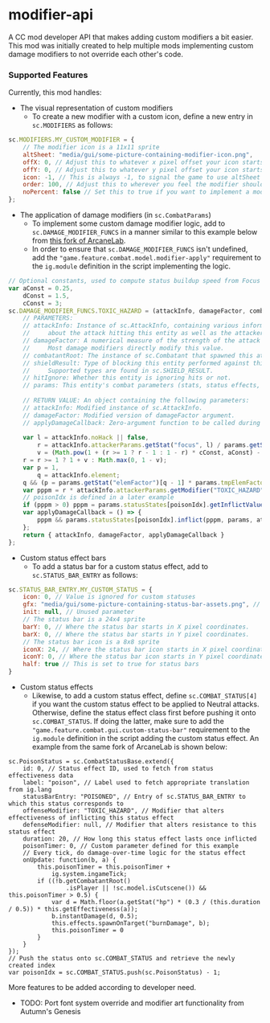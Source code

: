 # modifier-api
A CC mod developer API that makes adding custom modifiers a bit easier. This mod was initially created to help multiple mods implementing custom damage modifiers to not override each other's code.

### Supported Features

Currently, this mod handles:
* The visual representation of custom modifiers
  * To create a new modifier with a custom icon, define a new entry in `sc.MODIFIERS` as follows:
```js
sc.MODIFIERS.MY_CUSTOM_MODIFIER = {
    // The modifier icon is a 11x11 sprite
    altSheet: "media/gui/some-picture-containing-modifier-icon.png",
    offX: 0, // Adjust this to whatever x pixel offset your icon starts at
    offY: 0, // Adjust this to whatever y pixel offset your icon starts at
    icon: -1, // This is always -1, to signal the game to use altSheet for the icon
    order: 100, // Adjust this to wherever you feel the modifier should lie when ordered among other modifiers
    noPercent: false // Set this to true if you want to implement a modifier that does not use percents (ex. Riposte)
};
```
* The application of damage modifiers (in `sc.CombatParams`)
  * To implement some custom damage modifier logic, add to `sc.DAMAGE_MODIFIER_FUNCS` in a manner similar to this example below from [this fork of ArcaneLab](https://github.com/Hsifnus/ArcaneLab/blob/patch-1/js/combat/model/custom-status.js).
  * In order to ensure that `sc.DAMAGE_MODIFIER_FUNCS` isn't undefined, add the `"game.feature.combat.model.modifier-apply"` requirement to the `ig.module` definition in the script implementing the logic.
```js
// Optional constants, used to compute status buildup speed from Focus stat.
var aConst = 0.25,
    dConst = 1.5,
    cConst = 3;
sc.DAMAGE_MODIFIER_FUNCS.TOXIC_HAZARD = (attackInfo, damageFactor, combatantRoot, shieldResult, hitIgnore, params) => {
    // PARAMETERS:
    // attackInfo: Instance of sc.AttackInfo, containing various information
    //     about the attack hitting this entity as well as the attacker.
    // damageFactor: A numerical measure of the strength of the attack hitting this entity.
    //     Most damage modifiers directly modify this value.
    // combatantRoot: The instance of sc.Combatant that spawned this attack, whether directly or via proxy.
    // shieldResult: Type of blocking this entity performed against this attack.
    //     Supported types are found in sc.SHIELD_RESULT.
    // hitIgnore: Whether this entity is ignoring hits or not.
    // params: This entity's combat parameters (stats, status effects, modifiers, etc)
    
    // RETURN VALUE: An object containing the following parameters:
    // attackInfo: Modified instance of sc.AttackInfo.
    // damageFactor: Modified version of damageFactor argument.
    // applyDamageCallback: Zero-argument function to be called during the applyDamage function for this entity.
    
    var l = attackInfo.noHack || false,
        r = attackInfo.attackerParams.getStat("focus", l) / params.getStat("focus", l),
        v = (Math.pow(1 + (r >= 1 ? r - 1 : 1 - r) * cConst, aConst) - 1) * dConst;
    r = r >= 1 ? 1 + v : Math.max(0, 1 - v);
    var p = 1,
        q = attackInfo.element;
    q && (p = params.getStat("elemFactor")[q - 1] * params.tmpElemFactor[q - 1]);
    var pppm = r * attackInfo.attackerParams.getModifier("TOXIC_HAZARD") * p;
    // poisonIdx is defined in a later example
    if (pppm > 0) pppm = params.statusStates[poisonIdx].getInflictValue(pppm, params, attackInfo, shieldResult);
    var applyDamageCallback = () => {
        pppm && params.statusStates[poisonIdx].inflict(pppm, params, attackInfo);
    };
    return { attackInfo, damageFactor, applyDamageCallback }
};
```
* Custom status effect bars
  * To add a status bar for a custom status effect, add to `sc.STATUS_BAR_ENTRY` as follows:
```js
sc.STATUS_BAR_ENTRY.MY_CUSTOM_STATUS = {
    icon: 0, // Value is ignored for custom statuses
    gfx: "media/gui/some-picture-containing-status-bar-assets.png", // A path to a sprite image
    init: null, // Unused parameter
    // The status bar is a 24x4 sprite
    barY: 0, // Where the status bar starts in X pixel coordinates.
    barX: 0, // Where the status bar starts in Y pixel coordinates.
    // The status bar icon is a 8x8 sprite
    iconX: 24, // Where the status bar icon starts in X pixel coordinates. Defaults to 24 if unspecified.
    iconY: 0, // Where the status bar icon starts in Y pixel coordinates. Defaults to 0 if unspecified.
    half: true // This is set to true for status bars
}
```
* Custom status effects
  * Likewise, to add a custom status effect, define `sc.COMBAT_STATUS[4]` if you want the custom status effect to be applied to Neutral attacks. Otherwise, define the status effect class first before pushing it onto `sc.COMBAT_STATUS`. If doing the latter, make sure to add the `"game.feature.combat.gui.custom-status-bar"` requirement to the `ig.module` definition in the script adding the custom status effect. An example from the same fork of ArcaneLab is shown below:
```
sc.PoisonStatus = sc.CombatStatusBase.extend({
    id: 0, // Status effect ID, used to fetch from status effectiveness data
    label: "poison", // Label used to fetch appropriate translation from ig.lang
    statusBarEntry: "POISONED", // Entry of sc.STATUS_BAR_ENTRY to which this status corresponds to
    offenseModifier: "TOXIC_HAZARD", // Modifier that alters effectiveness of inflicting this status effect
    defenseModifier: null, // Modifier that alters resistance to this status effect
    duration: 20, // How long this status effect lasts once inflicted
    poisonTimer: 0, // Custom parameter defined for this example
    // Every tick, do damage-over-time logic for the status effect
    onUpdate: function(b, a) {
        this.poisonTimer = this.poisonTimer +
            ig.system.ingameTick;
        if ((!b.getCombatantRoot()
                .isPlayer || !sc.model.isCutscene()) && this.poisonTimer > 0.5) {
            var d = Math.floor(a.getStat("hp") * (0.3 / (this.duration / 0.5)) * this.getEffectiveness(a));
            b.instantDamage(d, 0.5);
            this.effects.spawnOnTarget("burnDamage", b);
            this.poisonTimer = 0
        }
    }
});
// Push the status onto sc.COMBAT_STATUS and retrieve the newly created index
var poisonIdx = sc.COMBAT_STATUS.push(sc.PoisonStatus) - 1;
```

More features to be added according to developer need.
* TODO: Port font system override and modifier art functionality from Autumn's Genesis
